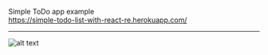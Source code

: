 Simple ToDo app example  
https://simple-todo-list-with-react-re.herokuapp.com/  
  
  
---------------------------------------------------------------------------------  
![alt text](http://images.vfl.ru/ii/1568973651/adb84832/27925566.png)
